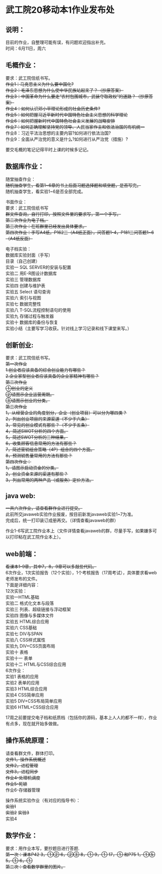 # 武工院20移动本1作业发布处
## 说明：

目前的作业，自整理可能有误，有问题欢迎指出补充。   
时间：6月11日，周六  

## 毛概作业：    

要求：武工院信纸书写。  
~~作业1：马克思主义为什么要中国化?~~   
~~作业2：毛泽东思想为什么使中华民族站起来了？（抄原答案）~~    
~~作业3：中国革命为什么要走“农村包围城市，武装夺取政权”的道路？（抄原答案）~~     
~~作业4：如何认识邓小平理论形成的社会历史条件?~~        
~~作业5：如何把握习近平新时代中国特色社会主义思想的科学理论~~       
~~作业6：如何把握新时代中国特色社会主义发展的战略安排~~      
~~作业7：如何正确理解坚持党的领导、人民当家作主和依法治国的有机统一~~      
作业8：习近平法治思想的主要内容?如何进行依法治国?      
作业9：全面从严治党的意义是什么?如何进行从严治党（措施）?       

        
要交毛概的笔记记得平时上课的时候多记记。
    
## 数据库作业：   
       
随堂抽查作业：     
~~随机抽查学生，看第1~6章的书上后面习题选择题和填空题，是否写完。~~     
随机抽查学生，看实验1~6是否全部完成。     

书面作业：    
要求：武工院信纸书写       
~~群文件查询，自行打印，按照文件里的要求写，第一个手写。~~    
~~第二次作业为电子档。~~      
~~第三次作业：在班群里已经发出具体要求。~~    
~~第四次作业：手写A4纸，P162三（A4纸正面），问答题1-4，P181三问答题1~6（A4纸反面）~~

电子档实验：     
数据库实验封面（手写）          
目录（自己创建）        
实验一 SQL SERVER的安装与配置   
实验二 用E-R图设计数据库   
实验三 管理数据库     
实验四 创建与维护表    
实验五 Select 语句查询      
实验六 索引与视图        
实验七 数据完整性     
实验八 T-SQL流程控制语句的使用       
实验九 存储过程与触发器    
实验十 数据库的备份与恢复       
实验小结（主要写学习收获。针对线上学习记录和线下课堂来写。）       
  
## 创新创业:

要求：武工院信纸书写。  
~~第一次作业~~  
~~1.创业者应该具备的综合创业能力有哪些？~~  
~~2.企业家型创业者应该具备的企业家精神有哪些？~~  
~~第二次作业~~  
~~①创业的定义~~  
~~②请图示企业运营周期。~~  
~~③请图示创业的分类。~~       
~~第三次作业~~  
~~1，从经营企业的角度划分，企业（创业项目）可以分为哪四类？~~    
~~2，列出创业项目的来源渠道（不少于六条）~~      
~~3，常见的创业模式有那些？（不少于五条）~~      
~~4，简述SWOT分析的四个方面。~~       
~~5，简述SWOT分析的三种结果。~~      
~~6，收集顾客信息常用的方法有那些？~~     
~~7，简述营销组合策略（4P）组合的四个方面。~~     
~~8，预测销售量常用的方法有那些？~~     
~~第四次作业：~~      
~~1，请图示启动资金的分类。~~        
~~2，创业资金来源的渠道有那些？~~        
~~3，列出常用的两种产品（或服务）定价方法。~~           
     
## java web:    

~~一共六次作业，请查看群作业进行提交。~~  
此前所交javaweb实验作业报废，按目前新发javaweb实验1~7为准。     
完成后，统一打印装订成册再交。（详情查看javaweb的群）      
        
作业1-6写武工院作业本上（文件详情查看javaweb的群，尽量手写，如果嫌多可以打印粘在武工院作业本上）。    


## web前端：   
~~看课本1-9章，其中7，8，9章可以多敲些代码。~~      
6次作业，1次实验报告（12个实验），1个考核报告（17周考试），具体要求看web老师发布的文件。      
下面是详细内容：        
12次实验：     
实验一HTML基础      
实验二 格式化文本与段落     
实验三 列表、超级链接与浮动框架       
实验四 图像与多媒体文件       
实验五 HTML综合应用        
实验六 CSS基础         
实验七 DIV与SPAN         
实验八 CSS样式属性        
实验九 DIV+CSS页面布局         
实验十 表格         
实验十一 表单          
实验十二 HTML与CSS综合应用       
6次作业：      
实验1 表格的应用     
实验2 表单的应用      
实验3 HTML综合应用      
实验4 CSS简单应用       
实验5 DIV+CSS布局简单应用      
实验6 HTML+CSS综合应用         
       
17周之前要提交电子档和纸质档（包括你的源码，基本上人人的都不一样），作业有点多，现在就开始多做做。        
    
## 操作系统原理：     
请查看群文件，群体打印。   
~~文件1，操作系统概述~~   
~~文件2，进程管理~~   
~~文件3，进程同步~~       
~~作业4-处理机调度~~         
~~作业5-死锁~~      
作业6-存储器管理
      
操作系统实验作业（有对应的指导书）：       
~~实验1~~      
~~实验2~~
~~实验3~~      
实验4

## 数学作业：      
要求：用作业本写，要抄题目进行答题.   
~~第一次：课本P42	3，①②  6，②③  8，①  9，① 17，① 和P75 1，①⑤ 5，① 6，①~~    
~~第二次：查看数学群里的图片。~~     

